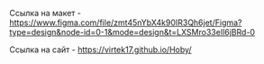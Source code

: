 Ссылка на макет - https://www.figma.com/file/zmt45nYbX4k90IR3Qh6jet/Figma?type=design&node-id=0-1&mode=design&t=LXSMro33eIl6jBRd-0

Ссылка на сайт - https://virtek17.github.io/Hoby/
